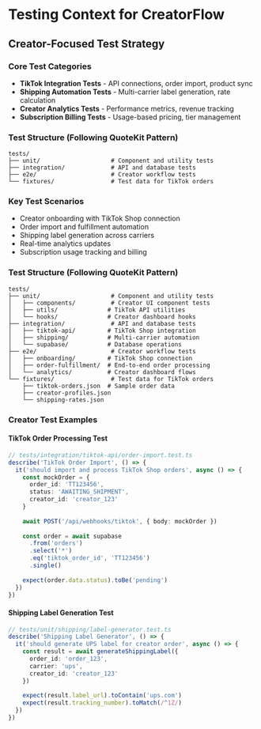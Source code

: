 # Testing Context for CreatorFlow

## Creator-Focused Test Strategy

### Core Test Categories
- **TikTok Integration Tests** - API connections, order import, product sync
- **Shipping Automation Tests** - Multi-carrier label generation, rate calculation
- **Creator Analytics Tests** - Performance metrics, revenue tracking
- **Subscription Billing Tests** - Usage-based pricing, tier management

### Test Structure (Following QuoteKit Pattern)
```
tests/
├── unit/                    # Component and utility tests
├── integration/             # API and database tests
├── e2e/                     # Creator workflow tests
└── fixtures/                # Test data for TikTok orders
```

### Key Test Scenarios
- Creator onboarding with TikTok Shop connection
- Order import and fulfillment automation
- Shipping label generation across carriers
- Real-time analytics updates
- Subscription usage tracking and billing

### Test Structure (Following QuoteKit Pattern)
```
tests/
├── unit/                    # Component and utility tests
│   ├── components/          # Creator UI component tests
│   ├── utils/              # TikTok API utilities
│   └── hooks/              # Creator dashboard hooks
├── integration/             # API and database tests
│   ├── tiktok-api/         # TikTok Shop integration
│   ├── shipping/           # Multi-carrier automation
│   └── supabase/           # Database operations
├── e2e/                     # Creator workflow tests
│   ├── onboarding/         # TikTok Shop connection
│   ├── order-fulfillment/  # End-to-end order processing
│   └── analytics/          # Creator dashboard flows
└── fixtures/                # Test data for TikTok orders
    ├── tiktok-orders.json  # Sample order data
    ├── creator-profiles.json
    └── shipping-rates.json
```

### Creator Test Examples

#### TikTok Order Processing Test
```typescript
// tests/integration/tiktok-api/order-import.test.ts
describe('TikTok Order Import', () => {
  it('should import and process TikTok Shop orders', async () => {
    const mockOrder = {
      order_id: 'TT123456',
      status: 'AWAITING_SHIPMENT',
      creator_id: 'creator_123'
    }
    
    await POST('/api/webhooks/tiktok', { body: mockOrder })
    
    const order = await supabase
      .from('orders')
      .select('*')
      .eq('tiktok_order_id', 'TT123456')
      .single()
    
    expect(order.data.status).toBe('pending')
  })
})
```

#### Shipping Label Generation Test
```typescript
// tests/unit/shipping/label-generator.test.ts
describe('Shipping Label Generator', () => {
  it('should generate UPS label for creator order', async () => {
    const result = await generateShippingLabel({
      order_id: 'order_123',
      carrier: 'ups',
      creator_id: 'creator_123'
    })
    
    expect(result.label_url).toContain('ups.com')
    expect(result.tracking_number).toMatch(/^1Z/)
  })
})
```
